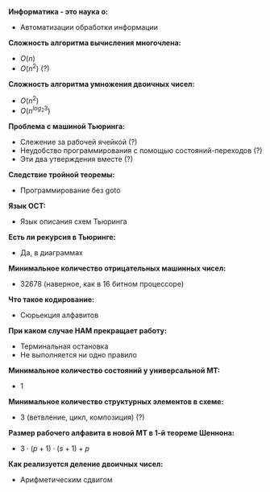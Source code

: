**Информатика - это наука о:**
- Автоматизации обработки информации

**Сложность алгоритма вычисления многочлена:**
- $O(n)$
- $O(n^2)$ (?)

**Сложность алгоритма умножения двоичных чисел:**  
- $O(n^2)$  
- $O(n^{log_2 3})$

**Проблема с машиной Тьюринга:**
- Слежение за рабочей ячейкой (?)
- Неудобство программирования с помощью состояний-переходов (?)
- Эти два утверждения вместе (?)

**Следствие тройной теоремы:**
- Программирование без goto

**Язык ОСТ:**
- Язык описания схем Тьюринга

**Есть ли рекурсия в Тьюринге:**
- Да, в диаграммах

**Минимальное количество отрицательных машинных чисел:**
- 32678 (наверное, как в 16 битном процессоре)

**Что такое кодирование:**
- Сюрьекция алфавитов

**При каком случае НАМ прекращает работу:**
- Терминальная остановка
- Не выполняется ни одно правило

**Минимальное количество состояний у универсальной МТ:**
- 1

**Минимальное количество структурных элементов в схеме:**
- 3 (ветвление, цикл, композиция) (?)

**Размер рабочего алфавита в новой МТ в 1-й теореме Шеннона:**
- $3\cdot(p+1)\cdot(s+1) + p$

**Как реализуется деление двоичных чисел:**
- Арифметическим сдвигом
